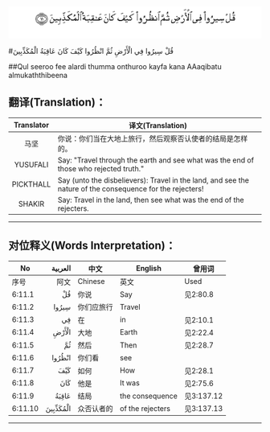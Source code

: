 ![006:011](images/006_011.gif)

#قُلْ سِيرُوا فِي الْأَرْضِ ثُمَّ انْظُرُوا كَيْفَ كَانَ عَاقِبَةُ الْمُكَذِّبِينَ 

##Qul seeroo fee alardi thumma onthuroo kayfa kana AAaqibatu almukaththibeena 

## 翻译(Translation)：

| Translator | 译文(Translation)                                            |
| :--------: | ------------------------------------------------------------ |
|    马坚    | 你说：你们当在大地上旅行，然后观察否认使者的结局是怎样的。   |
|  YUSUFALI  | Say: "Travel through the earth and see what was the end of those who rejected truth." |
| PICKTHALL  | Say (unto the disbelievers): Travel in the land, and see the nature of the consequence for the rejecters! |
|   SHAKIR   | Say: Travel in the land, then see what was the end of the rejecters. |

---

## 对位释义(Words Interpretation)：

| No   | العربية | 中文    | English | 曾用词 |
| ---- | ------: | ------- | ------- | ------ |
| 序号 |    阿文 | Chinese | 英文    | Used   |
| 6:11.1  | قُلْ       | 你说       | Say              | 见2:80.8   |
| 6:11.2  | سِيرُوا    | 你们应旅行 | Travel           |            |
| 6:11.3  | فِي       | 在         | in               | 见2:10.1   |
| 6:11.4  | الْأَرْضِ    | 大地       | Earth            | 见2:22.4   |
| 6:11.5  | ثُمَّ       | 然后       | Then             | 见2:28.7   |
| 6:11.6  | انْظُرُوا   | 你们看     | see              |            |
| 6:11.7  | كَيْفَ      | 如何       | How              | 见2:28.1   |
| 6:11.8  | كَانَ      | 他是       | It was           | 见2:75.6   |
| 6:11.9  | عَاقِبَةُ    | 结局       | the consequence  | 见3:137.12 |
| 6:11.10 | الْمُكَذِّبِينَ | 众否认者的 | of the rejecters | 见3:137.13 |

---
